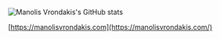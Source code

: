 ![Manolis Vrondakis's GitHub stats](https://github-readme-stats.vercel.app/api?username=uen&count_private=true&show_icons=true&theme=dark)

[https://manolisvrondakis.com](https://manolisvrondakis.com/)
